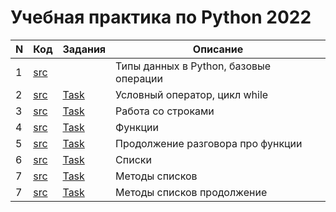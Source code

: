 # Учебная практика по Python 2022

| N | Код             | Задания        | Описание                                                 |
| - | ------------------ | --------------------- | ---------------------------------------------------------------- |
| 1 | [src](Day%201/1.1.py) |                       | Типы данных в Python, базовые операции |
| 2 | [src](Day%202/2.1.py) | [Task](Day%202/tasks.md) | Условный оператор, цикл while                |
| 3 | [src](Day%203/3.1.py) | [Task](Day%203/tasks.md) | Работа со строками                               |
| 4 | [src](Day%204/4.1.py) | [Task](Day%204/tasks.md) | Функции                                                   |
| 5 | [src](Day%205/5.1.py) | [Task](Day%205/tasks.md) | Продолжение разговора про функции  |
| 6 | [src](Day%206/6.1.py) | [Task](Day%206/tasks.md) | Списки                                                     |
| 7 | [src](Day%207/7.1.py) | [Task](Day%207/tasks.md) | Методы списков                                                    |
| 7 | [src](Day%207/8.1.py) | [Task](Day%208/tasks.md) | Методы списков продолжение                            |

